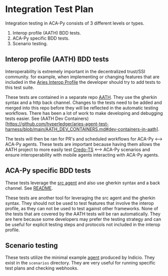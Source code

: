 # Integration Test Plan

Integration testing in ACA-Py consists of 3 different levels or types.

1. Interop profile (AATH) BDD tests.
2. ACA-Py specific BDD tests.
3. Scenario testing.

## Interop profile (AATH) BDD tests

Interoperability is extremely important in the decentralized trust/SSI community. for example, when implementing or changing features that are included in the [Aries Interop Profile](https://github.com/hyperledger/aries-rfcs/blob/main/concepts/0302-aries-interop-profile/README.md) the developer should try to add tests to this test suite.

These tests are contained in a separate repo [AATH](https://github.com/hyperledger/aries-agent-test-harness). They use the gherkin syntax and a http back channel. Changes to the tests need to be added and merged into this repo before they will be reflected in the automatic testing workflows. There has been a lot of work to make developing and debugging tests easier. See (AATH Dev Containers)[https://github.com/hyperledger/aries-agent-test-harness/blob/main/AATH_DEV_CONTAINERS.md#dev-containers-in-aath].

The tests will then be ran for PR's and scheduled workflows for ACA-Py <--> ACA-Py agents. These tests are important because having them allows the AATH project to more easily test [Credo-TS](https://github.com/openwallet-foundation/credo-ts) <--> ACA-Py scenarios and ensure interoperability with mobile agents interacting with ACA-Py agents.

## ACA-Py specific BDD tests

These tests leverage the [src agent](../src/README.md) and also use gherkin syntax and a back channel. See [README](./BDDTests.md).

These tests are another tool for leveraging the src agent and the gherkin syntax. They should not be used to test features that involve the interop profile, as they can not be used to test against other frameworks. None of the tests that are covered by the AATH tests will be ran automatically. They are here because some developers may prefer the testing strategy and can be useful for explicit testing steps and protocols not included in the interop profile.  

## Scenario testing

These tests utilize the minimal example [agent](https://github.com/Indicio-tech/acapy-minimal-example) produced by Indicio. They exist in the `scenarios` directory. They are very useful for running specific test plans and checking webhooks.
